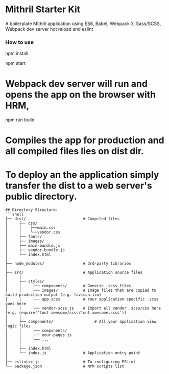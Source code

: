 # Mithril Starter Kit
A boilerplate Mithril application using ES6, Babel, Webpack 3, Sass/SCSS, Webpack dev server hot reload and eslint

### How to use
npm install

npm start
  # Webpack dev server will run and opens the app on the browser with HRM,
npm run build
  # Compiles the app for production and all compiled files lies on dist dir.
  # To deploy an the application simply transfer the dist to a web server's public directory.
```
## Directory Structure:
```shell
├── dist/                         # Compiled files
│     ├── css/
│     │    ├──main.css
│     │    └──vendor.css
│     ├── fonts/
│     ├── images/
│     ├── main-bundle.js
│     ├── vendor-bundle.js
│     └── index.html
│
├── node_modules/                 # 3rd-party libraries
│
├── src/                          # Application source files 
│     │
│     ├── styles/                 
│     │     ├── components/       # Generic .scss files
│     │     ├── images/           # Image files that are copied to build production output (e.g. favicon.ico)
│     │     ├── app.scss          # Your application specific .scss goes here
│     │     └── vendor-scss.js    # Import all vendor .scss/css here [e.g. require('font-awesome/scss/font-awesome.scss')]  
│     │
│     ├── components/                  # All your application view logic files
│     │     ├── components/
│     │     ├── your-pages.js
│     │     └── ...
│     │
│     ├── index.html            
│     └── index.js                # Application entry point
│   
├── eslintrc.js                   # To configuring ESLint
└── package.json                  # NPM scripts list
```
